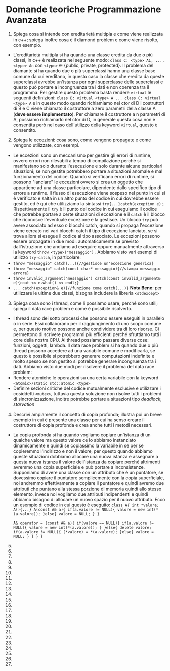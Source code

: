 # Domande teoriche Programmazione Avanzata
1. Spiega cosa si intende con ereditarietà multipla e come viene realizzata in c++; spiega inoltre cosa è il diamond problem e come viene risolto, con esempio.
- L'ereditarietà multipla si ha quando una classe eredita da due o più classi, in c++ è realizzata nel seguente modo:
`class C: <type> A1, ..., <type> An` con `<type>` $\in$ {public, private, protected}.
Il problema del diamante si ha quando due o più superclassi hanno una classe base comune da cui ereditano, in questo caso la classe che eredita da queste superclassi
avrebbe un'istanza per ogni superclasse delle superclassi e questo può portare a incongruenza tra i dati e non coerenza tra il programma.
Per gestire questo problema basta rendere `virtual` le seguenti definizioni:
`class B: virtual <type> A ... class C: virtual <type> A` e in questo modo quando richiamiamo nei ctor di D i costruttori di B e C viene chiamato il costruttore a zero
parametri della classe A (**deve essere implementato**). Per chiamare il costruttore a n parametri di A, possiamo richiamarlo nel ctor di D, in generale questa cosa non è
consentita però nel caso dell'utilizzo della keyword `virtual`, questo è consentito.
2. Spiega le eccezioni: cosa sono, come vengono propagate e come vengono utilizzate, con esempi.
- Le eccezioni sono un meccanismo per gestire gli errori di runtime, ovvero errori non rilevabili a tempo di compilazione perché si manifestano solo durante l'esecuzione
e solo durante alcune particolari situazioni; se non gestite potrebbero portare a situazioni anomale e mal funzionamento del codice.
Quando si verificano errori di runtime, si possono "lanciare" le eccezioni ovvero si crea un oggetto che appartiene ad una classe particolare, dipendente dallo specifico tipo
di errore a runtime. Il flusso di esecuzione viene sospeso nel punto in cui si è verificato e salta in un altro punto del codice in cui dovrebbe essere gestito, ed è qui che 
utilizziamo la sintassi `try{...}catch(exception e);`. Rispettivamente il `try` è il punto del codice in cui eseguiamo il codice che potrebbe portare a certe situazioni di
eccezione e il `catch` è il blocco che riconosce l'eventuale eccezione e la gestisce. Un blocco `try` può avere associato ad esso $n$ blocchi catch, quando si propaga l'eccezione
viene cercato nei vari blocchi catch il tipo di eccezione lanciato, se si trova allora si esegue il codice al tipo associato. Le eccezioni possono essere propagate in due modi:
automaticamente se previsto dall'istruzione che andiamo ad eseguire oppure manualmente attraverso la keyword `throw <type>("messaggio");`
Abbiamo visto vari esempi di utilizzo `try-catch`, in particolare:
- `throw "messaggio" catch(...){//gestisce un'eccezione generica}`   
- `throw "messaggio" catch(const char* messaggio){//stampa messaggio errore}`
- `throw invalid_argument("messaggio") catch(const invalid_argument& e){cout << e.what() << endl;}`
- `... catch(exception& e){//funzione come catch(...)}`
**Nota Bene**: per utilizzare le ultime due classi, bisogna includere la libreria `<stdexcept>`
3. Spiega cosa sono i thread, come li possiamo usare, perché sono utili; spiega il data race problem e come è possibile risolverlo.
- I thread sono dei sotto processi che possono essere eseguiti in parallelo o in serie. Essi collaborano per il raggiungimento di uno scopo comune e, per questo motivo possono anche condividere tra di loro risorse. Ci permettono di scrivere programmi più efficienti perché sfruttiamo tutti i core della nostra CPU. Ai thread possiamo passare diverse cose: funzioni, oggetti, lambda.
Il data race problem si ha quando due o più thread possono accedere ad una variabile comune e modificarla, se questo è possibile si potrebbero generare computazioni indefinite e molto spesso se non gestito si potrebbe generare incongruenza tra i dati.
Abbiamo visto due modi per risolvere il problema del data race problem:
- Rendere atomiche le operazioni su una certa variabile con la keyword `<atomic>/static std::atomic <type>`
- Definire sezioni critiche del codice mutualmente esclusive e utilizzare i cosiddetti `<mutex>`, tuttavia questa soluzione non risolve tutti i problemi di sincronizzazione, inoltre potrebbe portare a situazioni tipo *deadlock, starvation*
4. Descrivi ampiamente il concetto di copia profonda; illustra poi un breve esempio in cui è presente una classe per cui ha senso creare il costruttore di copia profonda e crea anche tutti i metodi necessari.
- La copia profonda si ha quando vogliamo copiare un'istanza di un qualche valore ma questo valore ce lo abbiamo instanziato dinamicamente e quindi se copiassimo la variabile in se per se copieremmo l'indirizzo e non il valore, per questo quando abbiamo queste situazioni dobbiamo allocare una nuova istanza e assegnare a questa nuova istanza il valore dell'istanza da copiare perché altrimenti avremmo una copia superficiale e può portare a inconsistenze.
Supponiamo di avere una classe con un attributo che è un puntatore, se dovessimo copiare il puntatore semplicemente con la copia superficiale, noi andremmo effettivamente a copiare il puntatore e quindi avremo due attributi che puntano alla stessa porzione di memoria quindi allo stesso elemento, invece noi vogliamo due attributi indipendenti e quindi abbiamo bisogno di allocare un nuovo spazio per il nuovo attributo. Ecco un esempio di codice in cui questo è eseguito:
`class A{
    int *valore;
    A(){...}
    A(const A& a){
        if(a.valore != NULL){
            valore = new int(*(a.valore));
        }else{
            valore = NULL;
        }
    }`
    
    `A& operator = (const A& a){
        if(valore == NULL){
            if(a.valore != NULL){
                valore = new int(*(a.valore));
            }
        }else{
            delete valore;
            if(a.valore != NULL){
                (*valore) = *(a.valore);
            }else{
                valore = NULL;
            }
        }
    }
}`
5.
6.
7.
8.
9.
10.
11.
12.
13.
14.
15.
16.
17.
18.
19.
20.
21.
22.
23.
24.
25.
26.
27.